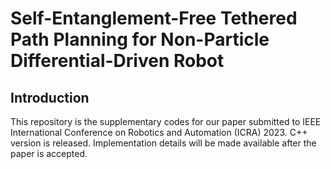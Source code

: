 # Self-Entanglement-Free Tethered Path Planning for Non-Particle Differential-Driven Robot
## Introduction

This repository is the supplementary codes for our paper submitted to IEEE International Conference on Robotics and Automation (ICRA) 2023. C++ version is released. Implementation details will be made available after the paper is accepted.

